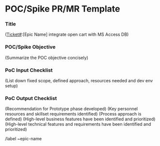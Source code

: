 # POC/Spike PR/MR Template

### Title
([Ticket#](poc):[Epic Name] integrate open cart with MS Access DB)

### POC/Spike Objective
(Summarize the POC objective concisely)

### PoC Input Checklist
(List down fixed scope, defined approach, resources needed and dev env setup)

### PoC Output Checklist
(Recommendation for Prototype phase developed)
(Key personnel resources and skillset requirements identified)
(Process approach is defined)
(High-level business features have been identified and prioritized)
(High-level technical features and requirements have been identified and prioritized)

/label ~epic-name